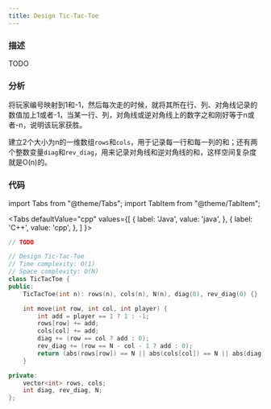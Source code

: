 ```yaml
---
title: Design Tic-Tac-Toe
---
```


### 描述

TODO

### 分析

将玩家编号映射到1和-1，然后每次走的时候，就将其所在行、列、对角线记录的数值加上1或者-1，当某一行、列，对角线或逆对角线上的数字之和刚好等于n或者-n，说明该玩家获胜。

建立2个大小为n的一维数组`rows`和`cols`，用于记录每一行和每一列的和；还有两个整数变量`diag`和`rev_diag`，用来记录对角线和逆对角线的和，这样空间复杂度就是O(n)的。

### 代码

import Tabs from "@theme/Tabs";
import TabItem from "@theme/TabItem";

<Tabs
defaultValue="cpp"
values={[
{ label: 'Java', value: 'java', },
{ label: 'C++', value: 'cpp', },
]
}>
<TabItem value="java">

```java
// TODO
```

</TabItem>
<TabItem value="cpp">

```cpp
// Design Tic-Tac-Toe
// Time complexity: O(1)
// Space complexity: O(N)
class TicTacToe {
public:
    TicTacToe(int n): rows(n), cols(n), N(n), diag(0), rev_diag(0) {}

    int move(int row, int col, int player) {
        int add = player == 1 ? 1 : -1;
        rows[row] += add; 
        cols[col] += add;
        diag += (row == col ? add : 0);
        rev_diag += (row == N - col - 1 ? add : 0);
        return (abs(rows[row]) == N || abs(cols[col]) == N || abs(diag) == N || abs(rev_diag) == N) ? player : 0;
    }

private:
    vector<int> rows, cols;
    int diag, rev_diag, N;
};
```

</TabItem>
</Tabs>
